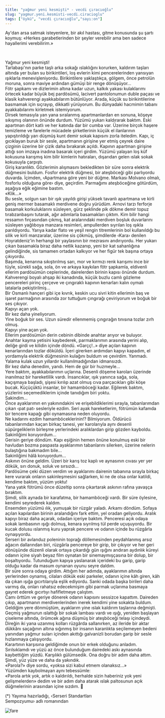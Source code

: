 ```yaml
---
title: "yağmur yeni kesmişti* - vecdi çıracıoğlu"
slug: "yagmur.yeni.kesmisti-vecdi.ciracioglu"
tags: ["öykü", "vecdi çıracıoğlu","sayı:on"]
---
```


Ay'dan arsa satmak isteyenlere, bir akıl hastası, gitme konusunda şu
şartı koymuş: «Herkes garabetlerinden bir şeyler verebilir ama ben
sadece hayallerimi verebilirim.»






 

Yağmur yeni kesmişti!  
Tarlabaşı'nın parke taşlı arka sokağı ıslaklığını korurken, kaldırım
taşları altında yer bulan su birikintileri, loş evlerin kimi
pencerelerinden yansıyan ışıklarla menevişleniyordu. Birikintilere
yaklaştıkça, gölgem, önce petrolün moruna, sonra maviye ardından gümüşi
bir renge dönüşüyor...\
Fötr şapkamı ve dizlerimin altına kadar uzun, kalkık yakası kulaklarımı
örtecek kadar büyük bej pardösümü, lacivert pantolonumun duble paçası ve
klasik kahverengi ayakkabılarım bütünlüyor. Arada, küçük su
birikintilerine basmamak için sıçrayıp, dikkatli yürüyorum. Bu dünyadaki
hacmimin tabanı ayakkabılarımı kirletmek istemiyorum.\
Dirsek temasıyla yan yana sıralanmış apartmanlardan en sonuna, köşeye
sıkışmış olanının önünde durdum. Yüzümü yukarı kaldırarak baktım. Eski
apartman dört katlı ve her katında dar bir cumba var. Üzerine birçok
haşere temizleme ve farelerle mücadele şirketlerinin küçük el
ilanlarının yapıştırıldığı yarı düşmüş kunt demir sokak kapısını zorla
iteledim. Kapı, iç gıcıklayan buruk bir sesle, apartmanın girişine yer
etmiş çeyrek daire çizginin üzerine bir çizik daha bırakarak açıldı.
Kapının apartman girişine attığı son imzaya inadına basarak içeri
girdim. Yüzümü yalayan loş küf kokusuna karışmış kim bilir kimlerin
hatıraları, dışarıdan gelen ıslak sokak kokusuyla çarpıştı.\
Giriş karanlıktı. Gözlerimin alışmasını bekledikten bir süre sonra
elektrik düğmesini buldum. Fosfor elektrik düğmesi, bir ateşböceği gibi
parlıyordu duvarda. İçimden, ‹Apartmana göre yeni bir düğme. Markası
Molvano olmalı, fosforlu olduğuna göre› diye, geçirdim. Parmağımı
ateşböceğine götürdüm, aşağıya eğik eğimine bastım.\
«Klik...»\
Bu sesle, solgun sarı bir ışık yayıldı girişi yüksek tavanlı apartmana
ve kirli geniş mermer basamaklı merdivene doğru yürüdüm. Arnovi tarzı
ferforje basamak korkuluklarını süsleyen, gürz şeklinde pik dökme demir
topuz tırabzanbaşını tutarak, ağır adımlarla basamakları çıktım. Kim
bilir hangi ressamın fırçasından çıkmış, kat aralarındaki merdiven
boşluk duvarlarını süsleyen yağlıboya manzara resimleri, ampullerden
sıyrılan loş ışıkla parıldıyordu. Yarıya kadar flato ve yeşil rengin
titremlerinin bol kullanıldığı bu silik ve kirli manzaralar, üzerine sis
çökmüş, şimdilerde ‹Kara› denilen Hoyratdeniz'in herhangi bir yaylasının
bir mezrasını andırıyordu. Her yukarı çıkan basamakla biraz daha netlik
kazanıp, yeni bir kat sahanlığına gelindiğinde, sis tamamen ortadan
kalkıyor ve her figür tek başına ortaya çıkıyordu.\
Başımda, kenarına sıkıştırılmış sarı, mor ve kırmızı renk karışımı ince
bir tüyle, sürekli sağa, sola, ön ve arkaya kaykılan fötr şapkamla,
eldivenli ellerim pardösümün ceplerinde, dairelerden birinin kapısı
önünde durdum. Kahverengi boyalı ahşap iki kanadında, küçük buzlu camlı
gözleme pencereleri pirinç çerçeve ve çıngıraklı kapının kenarları kalın
oymalı latalarla pekiştirilmiş...\
Bir Osmanlı hançeri gibi içe kıvrık, keskin ucu sivri kitin ellerimin
baş ve işaret parmağının arasında zor tuttuğum çıngırağı çeviriyorum ve
boğuk bir ses çıkıyor.\
Kapıyı açan yok.\
Bir kez daha yineliyorum.\
Yine boğuk bir ses. Uzun süredir ellenmemiş çıngırağın tınısına tozlar
zırh olmuş.\
Kapıyı yine açan yok.\
Ellerim pardösümün derin cebinin dibinde anahtar arıyor ve buluyor.\
Anahtar kayma yetisini kaybederek, parmaklarımın arasında yerini alıp,
deliğe girdi ve kilidin içinde döndü. «Garçç!..» diye açılan kapının
kenarlarından tozlar döküldü. İçeri girerken ardımdan kapıyı kapadım, el
yordamıyla elektrik düğmesinin kulağını buldum ve çevirdim. Yanmadı.
Yalama kulak uzun yıllardır kullanılmadığından idmansızdı.\
Bir kez daha denedim, yandı. Hem de gür bir huzmeyle...\
Yere baktım, ayakkabılarımın uçlarına. Desenli döşeme karoları üzerinde
inanılmaz bir hareketlilik vardı. İnsancıklar, ışık yanınca sağa, sola,
kaçışmaya başladı, şişesi kırılıp azat olmuş cıva parçacıkları gibi köşe
bucak. Küçüçüktü insanlar, bir hamamböceği kadar. Eğilerek baktım,
yüzlerini seçemediklerim içinde tanıdığım biri yoktu.\
Sakindim...\
Önce ayaklarımın en yakınındakini ve erişebildiklerimi sırayla,
tabanlarımdan çıkan ‹pat pat› sesleriyle ezdim. Seri ayak hareketlerim,
fötrümün kafamda bir tencere kapağı gibi oynamasına neden oluyordu.\
Ne kadarını ezdim hamamböceklerinin!? Bilmiyorum. Öldürücü tabanlarımdan
kaçan birkaç tanesi, yer karolarıyla aynı desenli süpürgeliklerin
birleşme yerlerindeki aralıklardan girip gözden kayboldu.\
Sakinliğimi koruyordum...\
Gerisin geriye döndüm. Kapı eşiğinin hemen önüne konulmuş eski bir
havludan bozma paspasta ayaklarımın tabanlarını silerken, üzerine
nelerin bulaştığına bakmadım bile...\
Sakinliğimi hâlâ koruyordum...\
Askının önüne geldim. Üzeri bir karış toz kaplı ve aynasının cıvası yer
yer dökük, sırı donuk, soluk ve sırsızdı...\
Pardösüme çeki düzen verdim ve ayaklarımı dairenin tabanına sırayla
birkaç kere vurarak onların sakinleşmesini sağlarken, ki ne de olsa
onlar katildi, kendime baktım, yüzüm yoktu!\
Yana yatık fötrümü önce düzeltip sonra çıkartarak askının rafına yavaşça
bıraktım.\
Şimdi, silik aynada bir karafatma, bir hamamböceği vardı. Bir süre
öylesine, kendimi seyrederek kaldım.\
Ensemden yüzümü ılık, yumuşak bir rüzgâr yaladı. Arkamı döndüm. Sofaya
açılan kapılardan birinin aralandığını fark ettim, yel oradan geliyordu.
Aralık kapıyı biraz daha açarak, odadan içeriye baktım. Penceresi açık
odaya sokak lambasının ışığı dolmuş, kenara sıyrılmış tül perde
uçuşuyordu. Bir kucak dolusu ıslanmış kuru yaprak pencere ve odanın
içinde bu rüzgârla oynaşıyordu.\
Serseri bir avlanduz poleninin toprağı döllemesinden peydahlanmış arsız
ağacın dallarından biri, rüzgârla pencereye bir girip, bir çıkıyor ve
her geri dönüşünde düzenli olarak ortaya çıkardığı gün ışığını andıran
aydınlık küreyi odanın içine siyah beyaz film oynatan bir
sinemaymışçasına bir dolup, bir boşaltıyordu. Tutunduğum kapıya
yaslanarak içerideki bu garip, garip olduğu kadar da masum oynanan oyunu
seyre daldım.\
Bir süre sonra odaya girdim. Attığım her adımda, ayaklarımın altında
yerlerinden oynamış, cilaları dökük eski parkeler, odanın içine kâh
giren, kâh da çıkan ışığa gıcırtılarıyla eşlik ediyordu. Sanki odada
başka birileri daha varmış da, onları rahatsız edecekmişim gibi parmak
uçlarıma basmaya gayret ederek gıcırtıyı hafifletmeye çalıştım.\
Camı örttüm ve geriye dönerek odanın kapısını sessizce kapattım.
Daireden çıkıp, apartmanın merdivenlerinden inerek kendimi yine sokakta
buldum. Geldiğim yere dönmüştüm, ayaklarım yine ıslak kaldırım taşlarına
değmişti.\
Geçmiş yağmurun ıslattığı bir sokak lambası vardı ve ışığı, yeniden
başlayan çiseleme altında, örümcek ağına düşmüş bir ateşböceği telaşı
içindeydi. Direğin iki yana uzanmış kolları rüzgârda sallanırken, az
ileride bir aktar dükkânı saçağının altına sığınmış bir insanın
karanlıkta seçilemeyen bedeni yanından yağmur suları içinden akıttığı
galvanizli borudan garip bir sesle hızlanmaya çalışıyordu.\
Karartının karşısına geldiğimde onun bir erkek olduğunu anladım.
Sırılsıklamdı ve yüzü az önce bulunduğum dairedeki askı aynasında
kaybettiğim yüzdü. Karşılıklı gülümsedik. Ona doğru bir adım daha attım.
Şimdi, yüz yüze ve daha da yakındık.\
«Parola?» diye sordu, «yoksa sizi kabul etmem olanaksız...»\
Yüzümden kaybolmayan aynı tebessümle:\
«Parola artık yok, artık o kaldırıldı, herhalde sizin haberiniz yok yeni
gelişmelerden» dedim ve bir adım daha atarak ıslak paltosunun açık
düğmelerinin arasından içine sızdım. 

(\*) Yayıma hazırladığı, ‹Serseri Standartları\
Sempozyumu› adlı romanından



![fare](/img/fare.jpg)


